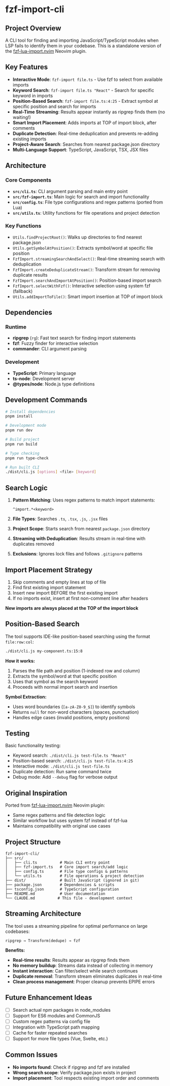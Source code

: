 # fzf-import-cli

## Project Overview

A CLI tool for finding and importing JavaScript/TypeScript modules when LSP fails to identify them in your codebase. This is a standalone version of the [fzf-lua-import.nvim](https://github.com/mattpatterson94/fzf-lua-import.nvim) Neovim plugin.

## Key Features

- **Interactive Mode**: `fzf-import file.ts` - Use fzf to select from available imports
- **Keyword Search**: `fzf-import file.ts "React"` - Search for specific keyword in imports
- **Position-Based Search**: `fzf-import file.ts:4:25` - Extract symbol at specific position and search for imports
- **Real-Time Streaming**: Results appear instantly as ripgrep finds them (no waiting!)
- **Smart Import Placement**: Adds imports at TOP of import block, after comments
- **Duplicate Detection**: Real-time deduplication and prevents re-adding existing imports
- **Project-Aware Search**: Searches from nearest package.json directory
- **Multi-Language Support**: TypeScript, JavaScript, TSX, JSX files

## Architecture

### Core Components

- **`src/cli.ts`**: CLI argument parsing and main entry point
- **`src/fzf-import.ts`**: Main logic for search and import functionality
- **`src/config.ts`**: File type configurations and regex patterns (ported from Lua)
- **`src/utils.ts`**: Utility functions for file operations and project detection

### Key Functions

- `Utils.findProjectRoot()`: Walks up directories to find nearest package.json
- `Utils.getSymbolAtPosition()`: Extracts symbol/word at specific file position
- `FzfImport.streamingSearchAndSelect()`: Real-time streaming search with deduplication
- `FzfImport.createDeduplicateStream()`: Transform stream for removing duplicate results
- `FzfImport.searchAndImportAtPosition()`: Position-based import search
- `FzfImport.selectWithFzf()`: Interactive selection using system fzf (fallback)
- `Utils.addImportToFile()`: Smart import insertion at TOP of import block

## Dependencies

### Runtime
- **ripgrep** (`rg`): Fast text search for finding import statements
- **fzf**: Fuzzy finder for interactive selection
- **commander**: CLI argument parsing

### Development
- **TypeScript**: Primary language
- **ts-node**: Development server
- **@types/node**: Node.js type definitions

## Development Commands

```bash
# Install dependencies
pnpm install

# Development mode
pnpm run dev

# Build project
pnpm run build

# Type checking
pnpm run type-check

# Run built CLI
./dist/cli.js [options] <file> [keyword]
```

## Search Logic

1. **Pattern Matching**: Uses regex patterns to match import statements:
   ```regex
   ^import.*<keyword>
   ```

2. **File Types**: Searches `.ts`, `.tsx`, `.js`, `.jsx` files

3. **Project Scope**: Starts search from nearest `package.json` directory

4. **Streaming with Deduplication**: Results stream in real-time with duplicates removed

5. **Exclusions**: Ignores lock files and follows `.gitignore` patterns

## Import Placement Strategy

1. Skip comments and empty lines at top of file
2. Find first existing import statement
3. Insert new import BEFORE the first existing import
4. If no imports exist, insert at first non-comment line after headers

**New imports are always placed at the TOP of the import block**

## Position-Based Search

The tool supports IDE-like position-based searching using the format `file:row:col`:

```bash
./dist/cli.js my-component.ts:15:8
```

**How it works:**
1. Parses the file path and position (1-indexed row and column)
2. Extracts the symbol/word at that specific position
3. Uses that symbol as the search keyword
4. Proceeds with normal import search and insertion

**Symbol Extraction:**
- Uses word boundaries (`[a-zA-Z0-9_$]`) to identify symbols
- Returns `null` for non-word characters (spaces, punctuation)
- Handles edge cases (invalid positions, empty positions)

## Testing

Basic functionality testing:
- Keyword search: `./dist/cli.js test-file.ts "React"`
- Position-based search: `./dist/cli.js test-file.ts:4:25` 
- Interactive mode: `./dist/cli.js test-file.ts`
- Duplicate detection: Run same command twice
- Debug mode: Add `--debug` flag for verbose output

## Original Inspiration

Ported from [fzf-lua-import.nvim](../fzf-lua-import.nvim) Neovim plugin:
- Same regex patterns and file detection logic
- Similar workflow but uses system fzf instead of fzf-lua
- Maintains compatibility with original use cases

## Project Structure

```
fzf-import-cli/
├── src/
│   ├── cli.ts          # Main CLI entry point
│   ├── fzf-import.ts   # Core import search/add logic
│   ├── config.ts       # File type configs & patterns
│   └── utils.ts        # File operations & project detection
├── dist/               # Built JavaScript (ignored in git)
├── package.json        # Dependencies & scripts
├── tsconfig.json       # TypeScript configuration
├── README.md           # User documentation
└── CLAUDE.md          # This file - development context
```

## Streaming Architecture

The tool uses a streaming pipeline for optimal performance on large codebases:

```
ripgrep → Transform(dedupe) → fzf
```

**Benefits:**
- **Real-time results**: Results appear as ripgrep finds them
- **No memory buildup**: Streams data instead of collecting in memory
- **Instant interaction**: Can filter/select while search continues
- **Duplicate removal**: Transform stream eliminates duplicates in real-time
- **Clean process management**: Proper cleanup prevents EPIPE errors

## Future Enhancement Ideas

- [ ] Search actual npm packages in node_modules
- [ ] Support for ES6 modules and CommonJS
- [ ] Custom regex patterns via config file
- [ ] Integration with TypeScript path mapping
- [ ] Cache for faster repeated searches
- [ ] Support for more file types (Vue, Svelte, etc.)

## Common Issues

- **No imports found**: Check if ripgrep and fzf are installed
- **Wrong search scope**: Verify package.json exists in project
- **Import placement**: Tool respects existing import order and comments